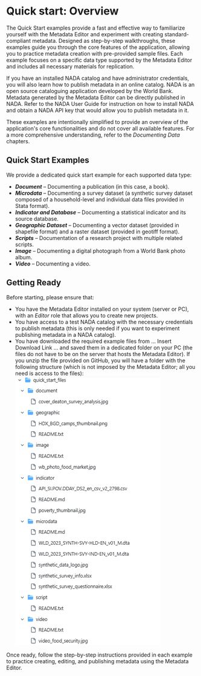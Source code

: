 # Quick start: Overview

The Quick Start examples provide a fast and effective way to familiarize yourself with the Metadata Editor and experiment with creating standard-compliant metadata. Designed as step-by-step walkthroughs, these examples guide you through the core features of the application, allowing you to practice metadata creation with pre-provided sample files. Each example focuses on a specific data type supported by the Metadata Editor and includes all necessary materials for replication. 

If you have an installed NADA catalog and have administrator credentials, you will also learn how to publish metadata in an online catalog. NADA is an open source cataloguing application developed by the World Bank. Metadata generated by the Metadata Editor can be directly published in NADA. Refer to the NADA User Guide for instruction on how to install NADA and obtain a NADA API key that would allow you to publish metadata in it.

These examples are intentionally simplified to provide an overview of the application's core functionalities and do not cover all available features. For a more comprehensive understanding, refer to the *Documenting Data* chapters.


## Quick Start Examples

We provide a dedicated quick start example for each supported data type:

- ***Document*** – Documenting a publication (in this case, a book).
- ***Microdata*** – Documenting a survey dataset (a synthetic survey dataset composed of a household-level and individual data files provided in Stata format).
- ***Indicator and Database*** – Documenting a statistical indicator and its source database.
- ***Geographic Dataset*** – Documenting a vector dataset (provided in shapefile format) and a raster dataset (provided in geotiff format).
- ***Scripts*** – Documentation of a research project with multiple related scripts.
- ***Image*** – Documenting a digital photograph from a World Bank photo album.
- ***Video*** – Documenting a video.


## Getting Ready

Before starting, please ensure that:

- You have the Metadata Editor installed on your system (server or PC), with an *Editor* role that allows you to create new projects.
- You have access to a test NADA catalog with the necessary credentials to publish metadata (this is only needed if you want to experiment publishing metadata in a NADA catalog).
- You have downloaded the required example files from ... Insert Download Link ... and saved them in a dedicated folder on your PC (the files do not have to be on the server that hosts the Metadata Editor). If you unzip the file provided on GitHub, you will have a folder with the following structure (which is not imposed by the Metadata Editor; all you need is access to the files):
  ![image](img/ME_UG_v1-0-0_quick_start_intro_list_demo_files.png)

Once ready, follow the step-by-step instructions provided in each example to practice creating, editing, and publishing metadata using the Metadata Editor.



